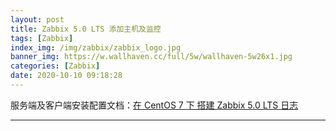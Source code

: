 ```yaml
---
layout: post
title: Zabbix 5.0 LTS 添加主机及监控
tags: [Zabbix]
index_img: /img/zabbix/zabbix_logo.jpg
banner_img: https://w.wallhaven.cc/full/5w/wallhaven-5w26x1.jpg
categories: [Zabbix]
date: 2020-10-10 09:18:28
---
```


服务端及客户端安装配置文档：[在 CentOS 7 下 搭建 Zabbix 5.0 LTS 日志](https://ecarry.cc/2020/08/27/zabbix_install/)

---------------------------------------------------

